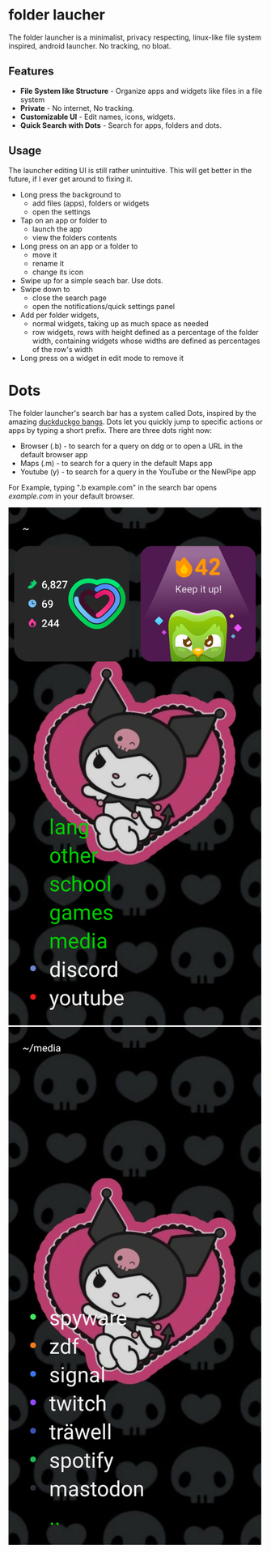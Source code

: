 # folder laucher
The folder launcher is a minimalist, privacy respecting, linux-like file system inspired, android launcher. No tracking, no bloat.

## Features
- **File System like Structure** - Organize apps and widgets like files in a file system
- **Private** - No internet, No tracking.
- **Customizable UI** - Edit names, icons, widgets.
- **Quick Search with Dots** - Search for apps, folders and dots.

## Usage
The launcher editing UI is still rather unintuitive. This will get better in the future, if I ever get around to fixing it.

- Long press the background to
  - add files (apps), folders or widgets
  - open the settings
- Tap on an app or folder to
  - launch the app
  - view the folders contents
- Long press on an app or a folder to
  - move it
  - rename it
  - change its icon
- Swipe up for a simple seach bar. Use dots.
- Swipe down to
  - close the search page
  - open the notifications/quick settings panel
- Add per folder widgets,
  - normal widgets, taking up as much space as needed
  - row widgets, rows with height defined as a percentage of the folder width, containing widgets whose widths are defined as percentages of the row's width
- Long press on a widget in edit mode to remove it

# Dots
The folder launcher's search bar has a system called Dots, inspired by the amazing [duckduckgo bangs](https://duckduckgo.com/bangs).
Dots let you quickly jump to specific actions or apps by typing a short prefix. There are three dots right now:
- Browser (.b) - to search for a query on ddg or to open a URL in the default browser app
- Maps (.m) - to search for a query in the default Maps app
- Youtube (y) - to search for a query in the YouTube or the NewPipe app

For Example, typing ".b example.com" in the search bar opens *example.com* in your default browser.

![a homescreen, with apps, folders, and two widgets next to each other](fastlane/metadata/android/en-US/images/phoneScreenshots/1.png)
![inside a folder, with more apps](fastlane/metadata/android/en-US/images/phoneScreenshots/2.png)

